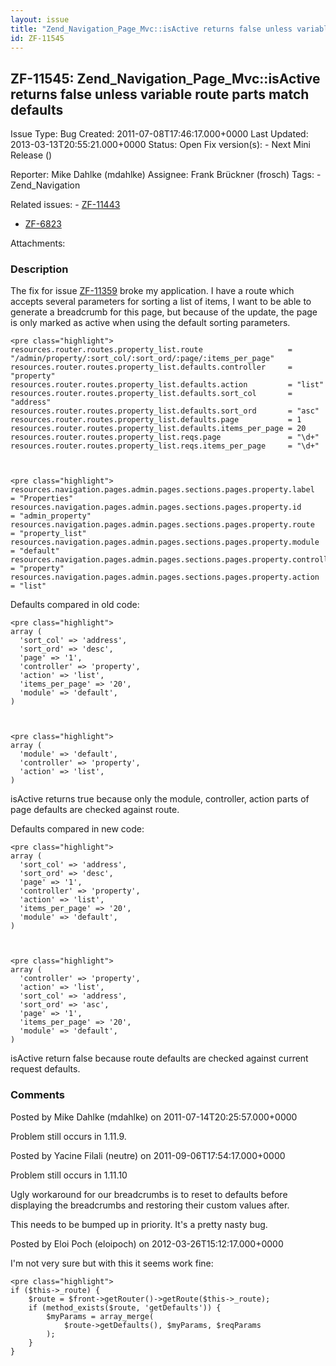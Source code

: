 ```yaml
---
layout: issue
title: "Zend_Navigation_Page_Mvc::isActive returns false unless variable route parts match defaults"
id: ZF-11545
---
```


ZF-11545: Zend\_Navigation\_Page\_Mvc::isActive returns false unless variable route parts match defaults
--------------------------------------------------------------------------------------------------------

 Issue Type: Bug Created: 2011-07-08T17:46:17.000+0000 Last Updated: 2013-03-13T20:55:21.000+0000 Status: Open Fix version(s): - Next Mini Release ()
 
 Reporter:  Mike Dahlke (mdahlke)  Assignee:  Frank Brückner (frosch)  Tags: - Zend\_Navigation
 
 Related issues: - [ZF-11443](/issues/browse/ZF-11443)
- [ZF-6823](/issues/browse/ZF-6823)
 
 Attachments: 
### Description

The fix for issue [ZF-11359](http://framework.zend.com/issues/browse/ZF-11359) broke my application. I have a route which accepts several parameters for sorting a list of items, I want to be able to generate a breadcrumb for this page, but because of the update, the page is only marked as active when using the default sorting parameters.

 
    <pre class="highlight">
    resources.router.routes.property_list.route                   = "/admin/property/:sort_col/:sort_ord/:page/:items_per_page"
    resources.router.routes.property_list.defaults.controller     = "property"
    resources.router.routes.property_list.defaults.action         = "list"
    resources.router.routes.property_list.defaults.sort_col       = "address"
    resources.router.routes.property_list.defaults.sort_ord       = "asc"
    resources.router.routes.property_list.defaults.page           = 1
    resources.router.routes.property_list.defaults.items_per_page = 20
    resources.router.routes.property_list.reqs.page               = "\d+"
    resources.router.routes.property_list.reqs.items_per_page     = "\d+"


 
    <pre class="highlight">
    resources.navigation.pages.admin.pages.sections.pages.property.label      = "Properties"
    resources.navigation.pages.admin.pages.sections.pages.property.id         = "admin_property"
    resources.navigation.pages.admin.pages.sections.pages.property.route      = "property_list"
    resources.navigation.pages.admin.pages.sections.pages.property.module     = "default"
    resources.navigation.pages.admin.pages.sections.pages.property.controller = "property"
    resources.navigation.pages.admin.pages.sections.pages.property.action     = "list"


Defaults compared in old code:

 
    <pre class="highlight">
    array (
      'sort_col' => 'address',
      'sort_ord' => 'desc',
      'page' => '1',
      'controller' => 'property',
      'action' => 'list',
      'items_per_page' => '20',
      'module' => 'default',
    )


 
    <pre class="highlight">
    array (
      'module' => 'default',
      'controller' => 'property',
      'action' => 'list',
    )


isActive returns true because only the module, controller, action parts of page defaults are checked against route.

Defaults compared in new code:

 
    <pre class="highlight">
    array (
      'sort_col' => 'address',
      'sort_ord' => 'desc',
      'page' => '1',
      'controller' => 'property',
      'action' => 'list',
      'items_per_page' => '20',
      'module' => 'default',
    )


 
    <pre class="highlight">
    array (
      'controller' => 'property',
      'action' => 'list',
      'sort_col' => 'address',
      'sort_ord' => 'asc',
      'page' => '1',
      'items_per_page' => '20',
      'module' => 'default',
    )


isActive return false because route defaults are checked against current request defaults.

 

 

### Comments

Posted by Mike Dahlke (mdahlke) on 2011-07-14T20:25:57.000+0000

Problem still occurs in 1.11.9.

 

 

Posted by Yacine Filali (neutre) on 2011-09-06T17:54:17.000+0000

Problem still occurs in 1.11.10

Ugly workaround for our breadcrumbs is to reset to defaults before displaying the breadcrumbs and restoring their custom values after.

This needs to be bumped up in priority. It's a pretty nasty bug.

 

 

Posted by Eloi Poch (eloipoch) on 2012-03-26T15:12:17.000+0000

I'm not very sure but with this it seems work fine:

 
    <pre class="highlight">
    if ($this->_route) {
        $route = $front->getRouter()->getRoute($this->_route);
        if (method_exists($route, 'getDefaults')) {
            $myParams = array_merge(
                $route->getDefaults(), $myParams, $reqParams
            );
        }
    }


 

 